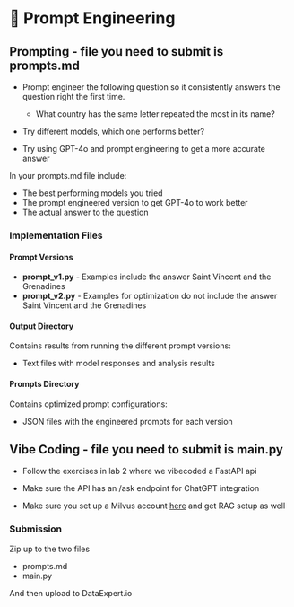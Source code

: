 # 📅 Prompt Engineering

## **Prompting** - file you need to submit is prompts.md

- Prompt engineer the following question so it consistently answers the question right the first time.
  - What country has the same letter repeated the most in its name?

- Try different models, which one performs better?
- Try using GPT-4o and prompt engineering to get a more accurate answer


In your prompts.md file include:

- The best performing models you tried
- The prompt engineered version to get GPT-4o to work better
- The actual answer to the question 

### Implementation Files

#### Prompt Versions
- **prompt_v1.py** - Examples include the answer Saint Vincent and the Grenadines
- **prompt_v2.py** - Examples for optimization do not include the answer Saint Vincent and the Grenadines


#### Output Directory
Contains results from running the different prompt versions:
- Text files with model responses and analysis results

#### Prompts Directory
Contains optimized prompt configurations:
- JSON files with the engineered prompts for each version


## Vibe Coding - file you need to submit is main.py

- Follow the exercises in lab 2 where we vibecoded a FastAPI api

- Make sure the API has an /ask endpoint for ChatGPT integration
- Make sure you set up a Milvus account [here](https://milvus.io/) and get RAG setup as well


### Submission

Zip up to the two files 
- prompts.md
- main.py 

And then upload to DataExpert.io


